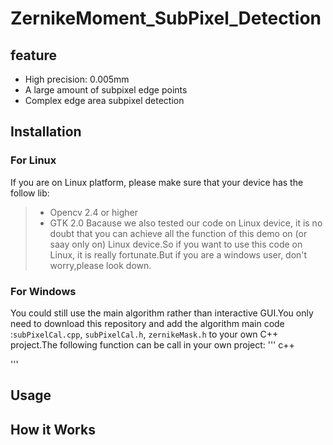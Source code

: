 # ZernikeMoment_SubPixel_Detection
## feature   
- High precision: 0.005mm
- A large amount of subpixel edge points
- Complex edge area subpixel detection

## Installation  
### For Linux 
If you are on Linux platform, please make sure that your device has the follow lib:
> - Opencv 2.4 or higher
> - GTK 2.0
Bacause we also tested our code on Linux device, it is no doubt that you can achieve all the function of this demo on (or saay only on) Linux device.So if you want to use this code on Linux, it is really fortunate.But if you are a windows user, don't worry,please look down.
### For Windows
You could still use the main algorithm rather than interactive GUI.You only need to download this repository and add the algorithm main code :`subPixelCal.cpp`, `subPixelCal.h`, `zernikeMask.h` to your own C++ project.The following function can be call in your own project:
''' c++

'''
## Usage

## How it Works


